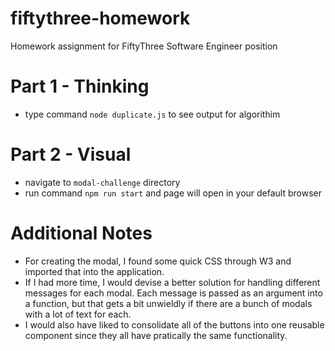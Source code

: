 # fiftythree-homework
Homework assignment for FiftyThree Software Engineer position

# Part 1 - Thinking
- type command `node duplicate.js` to see output for algorithim

# Part 2 - Visual
- navigate to `modal-challenge` directory
- run command `npm run start` and page will open in your default browser

# Additional Notes
- For creating the modal, I found some quick CSS through W3 and imported that into the application.
- If I had more time, I would devise a better solution for handling different messages for each modal. Each message is passed as an argument into a function, but that gets a bit unwieldly if there are a bunch of modals with a lot of text for each. 
- I would also have liked to consolidate all of the buttons into one reusable component since they all have pratically the same functionality.
